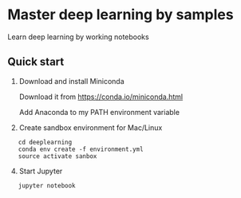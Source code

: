 # Master deep learning by samples

Learn deep learning by working notebooks

## Quick start

1. Download and install Miniconda

   Download it from https://conda.io/miniconda.html 
   
   Add Anaconda to my PATH environment variable

2. Create sandbox environment for Mac/Linux
```
   cd deeplearning
   conda env create -f environment.yml
   source activate sanbox
```

4. Start Jupyter
```
   jupyter notebook
```
